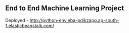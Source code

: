 ## End to End Machine Learning Project 
Deployed - http://python-env.eba-pdikzapg.ap-south-1.elasticbeanstalk.com/
